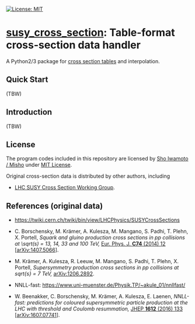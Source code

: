 [![License: MIT](https://img.shields.io/badge/License-MIT-ff25d1.svg)](https://github.com/misho104/yaslha/blob/master/LICENSE)

[susy_cross_section](https://github.com/misho104/susy_cross_section): Table-format cross-section data handler
=============================================================================================================

A Python2/3 package for [cross section tables](https://twiki.cern.ch/twiki/bin/view/LHCPhysics/SUSYCrossSections) and interpolation.

Quick Start
-----------

(TBW)

Introduction
------------

(TBW)

License
-------

The program codes included in this repository are licensed by [Sho Iwamoto / Misho](https://www.misho-web.com) under [MIT License](https://github.com/misho104/SUSY_cross_section/blob/master/LICENSE).

Original cross-section data is distributed by other authors, including

* [LHC SUSY Cross Section Working Group](https://twiki.cern.ch/twiki/bin/view/LHCPhysics/SUSYCrossSections).

References (original data)
--------------------------

* https://twiki.cern.ch/twiki/bin/view/LHCPhysics/SUSYCrossSections

* C. Borschensky, M. Krämer, A. Kulesza, M. Mangano, S. Padhi, T. Plehn, X. Portell,
  *Squark and gluino production cross sections in pp collisions at \sqrt(s) = 13, 14, 33 and 100 TeV,*
  [Eur. Phys. J. **C74** (2014) 12](https://doi.org/10.1140/epjc/s10052-014-3174-y)
  [[arXiv:1407.5066](http://arxiv.org/abs/1407.5066)].

* M. Krämer, A. Kulesza, R. Leeuw, M. Mangano, S. Padhi, T. Plehn, X. Portell,
  *Supersymmetry production cross sections in pp collisions at sqrt{s} = 7 TeV,*
  [arXiv:1206.2892](https://arxiv.org/abs/1206.2892).

* NNLL-fast: https://www.uni-muenster.de/Physik.TP/~akule_01/nnllfast/

* W. Beenakker, C. Borschensky, M. Krämer, A. Kulesza, E. Laenen,
  *NNLL-fast: predictions for coloured supersymmetric particle production at the LHC with threshold and Coulomb resummation,*
  [JHEP **1612** (2016) 133](https://doi.org/10.1007/JHEP12(2016)133)
  [[arXiv:1607.07741](https://arxiv.org/abs/1607.07741)].
